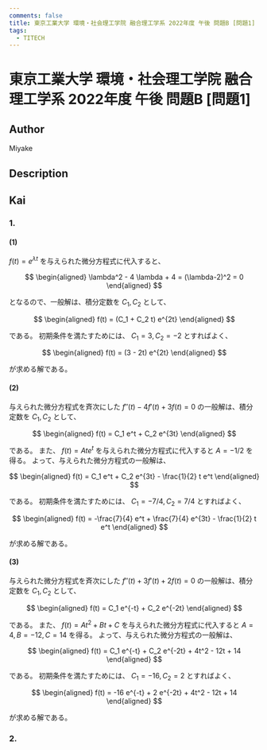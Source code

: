 ```yaml
---
comments: false
title: 東京工業大学 環境・社会理工学院 融合理工学系 2022年度 午後 問題B [問題1]
tags:
  - TITECH
---
```

# 東京工業大学 環境・社会理工学院 融合理工学系 2022年度 午後 問題B \[問題1\]

## **Author**
Miyake

## **Description**


## **Kai**
### 1.
#### (1)
$f(t)=e^{\lambda t}$ を与えられた微分方程式に代入すると、

$$
  \begin{aligned}
  \lambda^2 - 4 \lambda + 4
  = (\lambda-2)^2
  = 0
  \end{aligned}
$$

となるので、一般解は、積分定数を $C_1, C_2$ として、

$$
  \begin{aligned}
  f(t) = (C_1 + C_2 t) e^{2t}
  \end{aligned}
$$

である。
初期条件を満たすためには、 $C_1=3, C_2=-2$ とすればよく、

$$
  \begin{aligned}
  f(t) = (3 - 2t) e^{2t}
  \end{aligned}
$$

が求める解である。

#### (2)
与えられた微分方程式を斉次にした $f''(t)-4f'(t)+3f(t)=0$ の一般解は、積分定数を $C_1, C_2$ として、

$$
\begin{aligned}
f(t) = C_1 e^t + C_2 e^{3t}
\end{aligned}
$$

である。
また、 $f(t)=Ate^t$ を与えられた微分方程式に代入すると $A = -1/2$ を得る。
よって、与えられた微分方程式の一般解は、

$$
\begin{aligned}
f(t) = C_1 e^t + C_2 e^{3t} - \frac{1}{2} t e^t
\end{aligned}
$$

である。
初期条件を満たすためには、 $C_1=-7/4, C_2=7/4$ とすればよく、

$$
\begin{aligned}
f(t) = -\frac{7}{4} e^t + \frac{7}{4} e^{3t} - \frac{1}{2} t e^t
\end{aligned}
$$

が求める解である。

#### (3)
与えられた微分方程式を斉次にした $f''(t)+3f'(t)+2f(t)=0$ の一般解は、積分定数を $C_1, C_2$ として、

$$
\begin{aligned}
f(t) = C_1 e^{-t} + C_2 e^{-2t}
\end{aligned}
$$

である。
また、 $f(t)=At^2+Bt+C$ を与えられた微分方程式に代入すると $A=4,B=-12,C=14$ を得る。
よって、与えられた微分方程式の一般解は、

$$
\begin{aligned}
f(t) = C_1 e^{-t} + C_2 e^{-2t} + 4t^2 - 12t + 14
\end{aligned}
$$

である。
初期条件を満たすためには、 $C_1=-16, C_2=2$ とすればよく、

$$
\begin{aligned}
f(t) = -16 e^{-t} + 2 e^{-2t} + 4t^2 - 12t + 14
\end{aligned}
$$

が求める解である。

### 2.